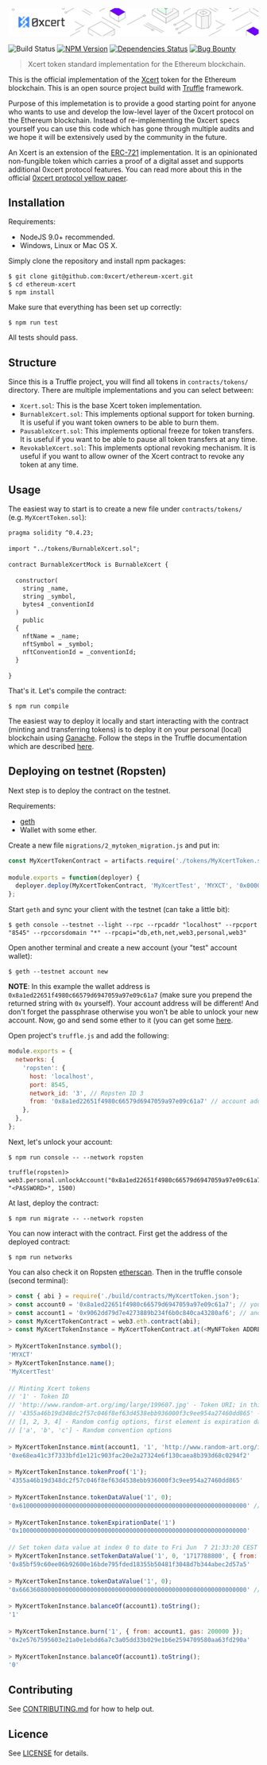 <img src="assets/cover.png" />

![Build Status](https://travis-ci.org/0xcert/ethereum-xcert.svg?branch=master)&nbsp;[![NPM Version](https://badge.fury.io/js/@0xcert%2Fethereum-xcert.svg)](https://badge.fury.io/js/0xcert%2Fethereum-xcert)&nbsp;[![Dependencies Status](https://david-dm.org/0xcert/ethereum-xcert.svg)](https://david-dm.org/0xcert/ethereum-xcert)&nbsp;[![Bug Bounty](https://img.shields.io/badge/bounty-pending-2930e8.svg)](https://github.com/0xcert/ethereum-xcert/issues)

> Xcert token standard implementation for the Ethereum blockchain.

This is the official implementation of the [Xcert](https://github.com/0xcert/0xcert/blob/981f05ffd366d085967bf99a6d24613e63e1c88e/specs/2.md) token for the Ethereum blockchain. This is an open source project build with [Truffle](http://truffleframework.com) framework.

Purpose of this implemetation is to provide a good starting point for anyone who wants to use and develop the low-level layer of the 0xcert protocol on the Ethereum blockchain. Instead of re-implementing the 0xcert specs yourself you can use this code which has gone through multiple audits and we hope it will be extensively used by the community in the future.

An Xcert is an extension of the [ERC-721](https://github.com/0xcert/ethereum-erc721/) implementation. It is an opinionated non-fungible token which carries a proof of a digital asset and supports additional 0xcert protocol features. You can read more about this in the official [0xcert protocol yellow paper](https://github.com/0xcert/whitepaper/blob/master/dist/0xcert-protocol.pdf).

## Installation

Requirements:
- NodeJS 9.0+ recommended.
- Windows, Linux or Mac OS X.

Simply clone the repository and install npm packages:

```
$ git clone git@github.com:0xcert/ethereum-xcert.git
$ cd ethereum-xcert
$ npm install
```

Make sure that everything has been set up correctly:

```
$ npm run test
```

All tests should pass.

## Structure

Since this is a Truffle project, you will find all tokens in `contracts/tokens/` directory. There are multiple implementations and you can select between:
- `Xcert.sol`: This is the base Xcert token implementation.
- `BurnableXcert.sol`: This implements optional support for token burning. It is useful if you want token owners to be able to burn them.
- `PausableXcert.sol`: This implements optional freeze for token transfers. It is useful if you want to be able to pause all token transfers at any time.
- `RevokableXcert.sol`: This implements optional revoking mechanism. It is useful if you want to allow owner of the Xcert contract to revoke any token at any time.

## Usage

The easiest way to start is to create a new file under `contracts/tokens/` (e.g. `MyXcertToken.sol`):

```sol
pragma solidity ^0.4.23;

import "../tokens/BurnableXcert.sol";

contract BurnableXcertMock is BurnableXcert {

  constructor(
    string _name,
    string _symbol,
    bytes4 _conventionId
  )
    public
  {
    nftName = _name;
    nftSymbol = _symbol;
    nftConventionId = _conventionId;
  }

}
```

That's it. Let's compile the contract:

```
$ npm run compile
```

The easiest way to deploy it locally and start interacting with the contract (minting and transferring tokens) is to deploy it on your personal (local) blockchain using [Ganache](http://truffleframework.com/ganache/). Follow the steps in the Truffle documentation which are described [here](http://truffleframework.com/docs/getting_started/project#alternative-migrating-with-ganache).

## Deploying on testnet (Ropsten)

Next step is to deploy the contract on the testnet.

Requirements:
- [geth](https://geth.ethereum.org/downloads/)
- Wallet with some ether.

Create a new file `migrations/2_mytoken_migration.js` and put in:

```js 
const MyXcertTokenContract = artifacts.require('./tokens/MyXcertToken.sol');

module.exports = function(deployer) {
  deployer.deploy(MyXcertTokenContract, 'MyXcertTest', 'MYXCT', '0x00000000');
};
```

Start `geth` and sync your client with the testnet (can take a little bit):

```
$ geth console --testnet --light --rpc --rpcaddr "localhost" --rpcport "8545" --rpccorsdomain "*" --rpcapi="db,eth,net,web3,personal,web3"
```

Open another terminal and create a new account (your "test" account wallet):

```
$ geth --testnet account new
```

**NOTE**: In this example the wallet address is  `0x8a1ed22651f4980c66579d6947059a97e09c61a7` (make sure you prepend the returned string with `0x` yourself). Your account address will be different! And don't forget the passphrase otherwise you won't be able to unlock your new account. Now, go and send some ether to it (you can get some [here](https://faucet.metamask.io/).

Open project's `truffle.js` and add the following:

```js
module.exports = {
  networks: {
    'ropsten': {
      host: 'localhost',
      port: 8545,
      network_id: '3', // Ropsten ID 3
      from: '0x8a1ed22651f4980c66579d6947059a97e09c61a7' // account address from which to deploy
    },
  },
};
```

Next, let's unlock your account:

```
$ npm run console -- --network ropsten
```

```
truffle(ropsten)> web3.personal.unlockAccount("0x8a1ed22651f4980c66579d6947059a97e09c61a7", "<PASSWORD>", 1500)
```

At last, deploy the contract:

```
$ npm run migrate -- --network ropsten
```

You can now interact with the contract. First get the address of the deployed contract:

```
$ npm run networks
```

You can also check it on Ropsten [etherscan](https://ropsten.etherscan.io/address/0x339cb3e015d2eb2b7156f01dc960c79708f02d3b). Then in the truffle console (second terminal):

```js
> const { abi } = require('./build/contracts/MyXcertToken.json');
> const account0 = '0x8a1ed22651f4980c66579d6947059a97e09c61a7'; // your unlocked account
> const account1 = '0x9062dd79d7e4273889b234f6b0c840ca43280af6'; // another account (you can create it)
> const MyXcertTokenContract = web3.eth.contract(abi);
> const MyXcertTokenInstance = MyXcertTokenContract.at(<MyNFToken ADDRESS>);

> MyXcertTokenInstance.symbol();
'MYXCT'
> MyXcertTokenInstance.name();
'MyXcertTest'

// Minting Xcert tokens
// '1' - Token ID
// 'http://www.random-art.org/img/large/199607.jpg' - Token URI; in this case to the picture generated from proof
// '4355a46b19d348dc2f57c046f8ef63d4538ebb936000f3c9ee954a27460dd865' - Token proof, calculated as sha256('1').
// [1, 2, 3, 4] - Random config options, first element is expiration date and thus currently set to Thu Jan  1 01:00:01 CET 1970 :).
// ['a', 'b', 'c'] - Random convention options
 
> MyXcertTokenInstance.mint(account1, '1', 'http://www.random-art.org/img/large/199607.jpg', '4355a46b19d348dc2f57c046f8ef63d4538ebb936000f3c9ee954a27460dd865', [1, 2, 3, 4], ['a', 'b', 'c'], { from: account0, gas: 2000000 });
'0xe68ea41c3f7333bfd1e121c903fac20e2a27324e6f130caea8b393d68c0294f2'

> MyXcertTokenInstance.tokenProof('1');
'4355a46b19d348dc2f57c046f8ef63d4538ebb936000f3c9ee954a27460dd865'

> MyXcertTokenInstance.tokenDataValue('1', 0);
'0x6100000000000000000000000000000000000000000000000000000000000000' // This is 'a'

> MyXcertTokenInstance.tokenExpirationDate('1')
'0x1000000000000000000000000000000000000000000000000000000000000000'

// Set token data value at index 0 to date to Fri Jun  7 21:33:20 CEST 2024
> MyXcertTokenInstance.setTokenDataValue('1', 0, '1717788800', { from: account0 });
'0x85bf59c60ee06b92600e16bde795fded18355b50481f3048d7b344abec2d57a5'

> MyXcertTokenInstance.tokenDataValue('1', 0);
'0x6663608000000000000000000000000000000000000000000000000000000000' // hex value of 1717788800

> MyXcertTokenInstance.balanceOf(account1).toString();
'1'

> MyXcertTokenInstance.burn('1', { from: account1, gas: 200000 });
'0x2e5767595603e21a0e1ebdd6a7c3a05dd33b029e1b6e2594709580aa63fd290a'

> MyXcertTokenInstance.balanceOf(account1).toString();
'0'
```

## Contributing

See [CONTRIBUTING.md](./CONTRIBUTING.md) for how to help out.

## Licence

See [LICENSE](./LICENSE) for details.
